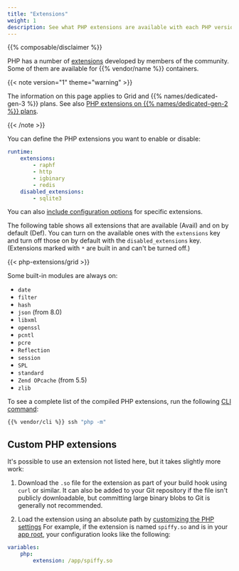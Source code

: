 ```yaml
---
title: "Extensions"
weight: 1
description: See what PHP extensions are available with each PHP version on {{% vendor/name %}}.
---
```


{{% composable/disclaimer %}}

PHP has a number of [extensions](https://pecl.php.net/) developed by members of the community.
Some of them are available for {{% vendor/name %}} containers.

{{< note version="1" theme="warning" >}}

The information on this page applies to Grid and {{% names/dedicated-gen-3 %}} plans.
See also [PHP extensions on {{% names/dedicated-gen-2 %}} plans](../../dedicated-gen-2/overview/grid.md#extensions).

{{< /note >}}

You can define the PHP extensions you want to enable or disable:

```yaml {configFile="app"}
runtime:
    extensions:
        - raphf
        - http
        - igbinary
        - redis
    disabled_extensions:
        - sqlite3
```
You can also [include configuration options](/create-apps/app-reference/single-runtime-image.md#extensions) for specific extensions.

The following table shows all extensions that are available (Avail) and on by default (Def).
You can turn on the available ones with the `extensions` key
and turn off those on by default with the `disabled_extensions` key.
(Extensions marked with `*` are built in and can't be turned off.)

{{< php-extensions/grid >}}

Some built-in modules are always on:

- `date`
- `filter`
- `hash`
- `json` (from 8.0)
- `libxml`
- `openssl`
- `pcntl`
- `pcre`
- `Reflection`
- `session`
- `SPL`
- `standard`
- `Zend OPcache` (from 5.5)
- `zlib`

To see a complete list of the compiled PHP extensions, run the following [CLI command](../../administration/cli/_index.md):

```bash
{{% vendor/cli %}} ssh "php -m"
```

## Custom PHP extensions

It's possible to use an extension not listed here,
but it takes slightly more work:

1. Download the `.so` file for the extension as part of your build hook using `curl` or similar.
   It can also be added to your Git repository if the file isn't publicly downloadable,
   but committing large binary blobs to Git is generally not recommended.

2. Load the extension using an absolute path by [customizing the PHP settings](./_index.md#customize-php-settings)
   For example, if the extension is named `spiffy.so` and is in your [app root](/create-apps/app-reference/single-runtime-image.md#root-directory),
   your configuration looks like the following:

```yaml {configFile="app"}
variables:
    php:
        extension: /app/spiffy.so
```
